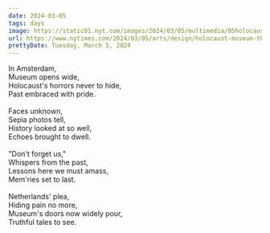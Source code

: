```yaml
---
date: 2024-03-05
tags: days
image: https://static01.nyt.com/images/2024/03/05/multimedia/05holocaust-museum-01-wgtv/05holocaust-museum-01-wgtv-facebookJumbo.jpg
url: https://www.nytimes.com/2024/03/05/arts/design/holocaust-museum-the-netherlands.html
prettyDate: Tuesday, March 5, 2024
---
```

In Amsterdam,<br>Museum opens wide,<br>Holocaust's horrors never to hide,<br>Past embraced with pride.<br><br>Faces unknown,<br>Sepia photos tell,<br>History looked at so well,<br>Echoes brought to dwell.<br><br>"Don't forget us,"<br>Whispers from the past,<br>Lessons here we must amass,<br>Mem'ries set to last.<br><br>Netherlands' plea,<br>Hiding pain no more,<br>Museum's doors now widely pour,<br>Truthful tales to see.